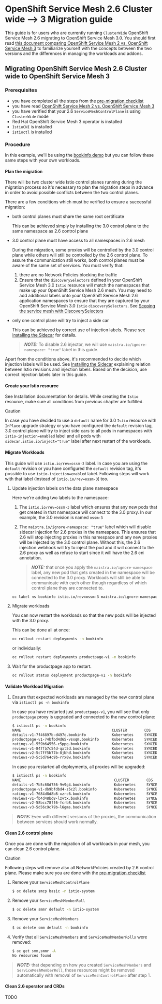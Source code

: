 # OpenShift Service Mesh 2.6 Cluster wide --> 3 Migration guide
This guide is for users who are currently running `ClusterWide` OpenShift Service Mesh 2.6 migrating to OpenShift Service Mesh 3.0. You should first read [this document comparing OpenShift Service Mesh 2 vs. OpenShift Service Mesh 3](../../ossm2-vs-ossm3.md) to familiarize yourself with the concepts between the two versions and the differences in managing the workloads and addons.

## Migrating OpenShift Service Mesh 2.6 Cluster wide to OpenShift Service Mesh 3

### Prerequisites
- you have completed all the steps from the [pre-migration checklist](../README.md#pre-migration-checklist)
- you have read [OpenShift Service Mesh 2 vs. OpenShift Service Mesh 3](../../ossm2-vs-ossm3.md)
- you have verified that your 2.6 `ServiceMeshControlPlane` is using `ClusterWide` mode
- Red Hat OpenShift Service Mesh 3 operator is installed
- `IstioCNI` is installed
- `istioctl` is installed

### Procedure
In this example, we'll be using the [bookinfo demo](https://raw.githubusercontent.com/Maistra/istio/maistra-2.6/samples/bookinfo/platform/kube/bookinfo.yaml) but you can follow these same steps with your own workloads.

#### Plan the migration
There will be two cluster wide Istio control planes running during the migration process so it's necessary to plan the migration steps in advance in order to avoid possible conflicts between the two control planes.

There are a few conditions which must be verified to ensure a successful migration:
- both control planes must share the same root certificate

  This can be achieved simply by installing the 3.0 control plane to the same namespace as 2.6 control plane
- 3.0 control plane must have access to all namespaces in 2.6 mesh

  During the migration, some proxies will be controlled by the 3.0 control plane while others will still be controlled by the 2.6 control plane. To assure the communication still works, both control planes must be aware of the same set of services. You must verify that:
  1. there are no Network Policies blocking the traffic
  1. Ensure that the `discoverySelectors` defined in your OpenShift Service Mesh 3.0 `Istio` resource will match the namespaces that make up your OpenShift Service Mesh 2.6 mesh. You may need to add additional labels onto your OpenShift Service Mesh 2.6 application namespaces to ensure that they are captured by your OpenShift Service Mesh 3.0 `Istio` `discoverySelectors`. See [Scoping the service mesh with DiscoverySelectors](../../create-mesh/README.md)
- only one control plane will try to inject a side car

  This can be achieved by correct use of injection labels. Please see [Installing the Sidecar](../../injection/README.md) for details.
  > **_NOTE:_** To disable 2.6 injector, we will use `maistra.io/ignore-namespace: "true"` label in this guide.

Apart from the conditions above, it's recommended to decide which injection labels will be used. See [Installing the Sidecar](../../injection/README.md) explaining relation between Istio revisions and injection labels. Based on the decision, use correct injection labels later in this guide.

#### Create your Istio resource
See Installation documentation for details.
While creating the `Istio` resource, make sure all conditions from previous chapter are fulfilled.

> [!CAUTION]
> In case you have decided to use a `default` name for 3.0 `Istio` resource with `InPlace` upgrade strategy or you have configured the `default` revision tag, 3.0 control plane will try to inject side cars to all pods in namespaces with `istio-injection=enabled` label and all pods with `sidecar.istio.io/inject="true"` label after next restart of the workloads.

#### Migrate Workloads
This guide will use `istio.io/rev=ossm-3` label. In case you are using the `default` revision or you have configured the `default` revision tag, it's possible to use `istio-injection=enabled` label. Following steps will work with that label (instead of `istio.io/rev=ossm-3`) too.

1. Update injection labels on the data plane namespace

    Here we're adding two labels to the namespace:

    1. The `istio.io/rev=ossm-3` label which ensures that any new pods that get created in that namespace will connect to the 3.0 proxy. In our example, the 3.0 revision is named `ossm-3`
    2. The `maistra.io/ignore-namespace: "true"` label which will disable sidecar injection for 2.6 proxies in the namespace. This ensures that 2.6 will stop injecting proxies in this namespace and any new proxies will be injected by the 3.0 control plane. Without this, the 2.6 injection webhook will try to inject the pod and it will connect to the 2.6 proxy as well as refuse to start since it will have the 2.6 cni annotation.

        > **_NOTE:_** that once you apply the `maistra.io/ignore-namespace` label, any new pod that gets created in the namespace will be connected to the 3.0 proxy. Workloads will still be able to communicate with each other though regardless of which control plane they are connected to.

    ```sh
    oc label ns bookinfo istio.io/rev=ossm-3 maistra.io/ignore-namespace="true" --overwrite=true
    ```

1. Migrate workloads

    You can now restart the workloads so that the new pods will be injected with the 3.0 proxy.

    This can be done all at once:

    ```sh
    oc rollout restart deployments -n bookinfo
    ```
    or individually:
    ```sh
    oc rollout restart deployments productpage-v1 -n bookinfo
    ```

1. Wait for the productpage app to restart.

    ```sh
    oc rollout status deployment productpage-v1 -n bookinfo
    ```

#### Validate Workload Migration
1.  Ensure that expected workloads are managed by the new control plane via `istioctl ps -n bookinfo`

    In case you have restarted just `productpage-v1`, you will see that only `productpage` proxy is upgraded and connected to the new control plane:
    ```sh
    $ istioctl ps -n bookinfo
    NAME                                          CLUSTER        CDS             LDS             EDS             RDS             ECDS         ISTIOD                                           VERSION
    details-v1-7f46897b-d497c.bookinfo            Kubernetes     SYNCED          SYNCED          SYNCED          SYNCED          NOT SENT     istiod-install-istio-system-866b57d668-6lpcr     1.20.8
    productpage-v1-74bfbd4d65-vsxqm.bookinfo      Kubernetes     SYNCED (4s)     SYNCED (4s)     SYNCED (3s)     SYNCED (4s)     IGNORED      istiod-ossm-3-797bb4d78f-xpchx                   1.23.2
    ratings-v1-559b64556-c5ppg.bookinfo           Kubernetes     SYNCED          SYNCED          SYNCED          SYNCED          NOT SENT     istiod-install-istio-system-866b57d668-6lpcr     1.20.8
    reviews-v1-847fb7c54d-qxt5d.bookinfo          Kubernetes     SYNCED          SYNCED          SYNCED          SYNCED          NOT SENT     istiod-install-istio-system-866b57d668-6lpcr     1.20.8
    reviews-v2-5c7ff5b77b-8jbhd.bookinfo          Kubernetes     SYNCED          SYNCED          SYNCED          SYNCED          NOT SENT     istiod-install-istio-system-866b57d668-6lpcr     1.20.8
    reviews-v3-5c5d764c9b-rrx8w.bookinfo          Kubernetes     SYNCED          SYNCED          SYNCED          SYNCED          NOT SENT     istiod-install-istio-system-866b57d668-6lpcr     1.20.8
    ```
    In case you restarted all deployments, all proxies will be upgraded:
    ```sh
    $ istioctl ps -n bookinfo
    NAME                                           CLUSTER        CDS              LDS              EDS             RDS              ECDS        ISTIOD                             VERSION
    details-v1-7b5c68d756-9v9g4.bookinfo           Kubernetes     SYNCED (13s)     SYNCED (13s)     SYNCED (4s)     SYNCED (13s)     IGNORED     istiod-ossm-3-797bb4d78f-xpchx     1.23.2
    productpage-v1-db9bfdbd4-z5c2l.bookinfo        Kubernetes     SYNCED (9s)      SYNCED (9s)      SYNCED (4s)     SYNCED (9s)      IGNORED     istiod-ossm-3-797bb4d78f-xpchx     1.23.2
    ratings-v1-7684d8d8b8-xzrc6.bookinfo           Kubernetes     SYNCED (12s)     SYNCED (12s)     SYNCED (4s)     SYNCED (12s)     IGNORED     istiod-ossm-3-797bb4d78f-xpchx     1.23.2
    reviews-v1-fb4d48bd8-lzvtx.bookinfo            Kubernetes     SYNCED (12s)     SYNCED (12s)     SYNCED (4s)     SYNCED (12s)     IGNORED     istiod-ossm-3-797bb4d78f-xpchx     1.23.2
    reviews-v2-58bcc78ff6-fcrb8.bookinfo           Kubernetes     SYNCED (11s)     SYNCED (11s)     SYNCED (4s)     SYNCED (11s)     IGNORED     istiod-ossm-3-797bb4d78f-xpchx     1.23.2
    reviews-v3-5d56c9c79b-l6gms.bookinfo           Kubernetes     SYNCED (11s)     SYNCED (11s)     SYNCED (4s)     SYNCED (11s)     IGNORED     istiod-ossm-3-797bb4d78f-xpchx     1.23.2
    ```
  > **_NOTE:_** Even with different versions of the proxies, the communication between services should work normally.

#### Clean 2.6 control plane
Once you are done with the migration of all workloads in your mesh, you can clean 2.6 control plane.

> [!CAUTION]
> Following steps will remove also all NetworkPolicies created by 2.6 control plane. Please make sure you are done with the [pre-migration checklist](../README.md#pre-migration-checklist)

1. Remove your `ServiceMeshControlPlane`
    ```sh
    $ oc delete smcp basic -n istio-system
    ```
1. Remove your `ServiceMeshMemberRoll`
    ```sh
    $ oc delete smmr default -n istio-system
    ```
1. Remove your `ServiceMeshMembers`
    ```sh
    $ oc delete smm default -n bookinfo
    ```
1. Verify that all `ServiceMeshMembers` and `ServiceMeshMemberRolls` were removed:
    ```sh
    $ oc get smm,smmr -A
    No resources found
    ```

> **_NOTE:_** that depending on how you created `ServiceMeshMembers` and `ServiceMeshMemberRoll`, those resources might be removed automatically with removal of `ServiceMeshControlPlane` after step 1.

#### Clean 2.6 operator and CRDs
TODO